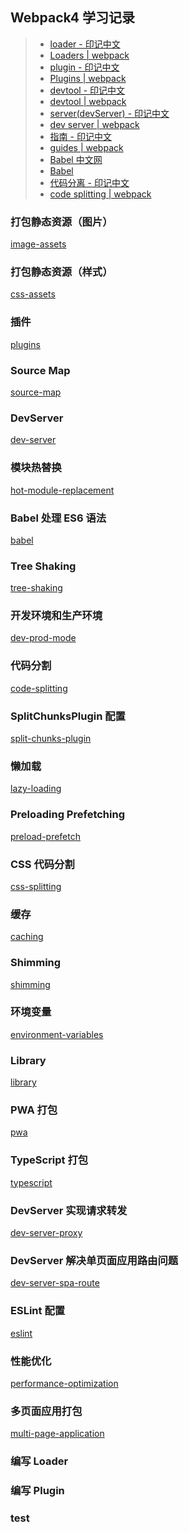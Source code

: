 ## Webpack4 学习记录

> - [loader - 印记中文](https://webpack.docschina.org/loaders/)
> - [Loaders | webpack](https://webpack.js.org/loaders)
> - [plugin - 印记中文](https://webpack.docschina.org/plugins/)
> - [Plugins | webpack](https://webpack.js.org/plugins)
> - [devtool - 印记中文](https://webpack.docschina.org/configuration/devtool/)
> - [devtool | webpack](https://webpack.js.org/configuration/devtool/#root)
> - [server(devServer) - 印记中文](https://webpack.docschina.org/configuration/dev-server)
> - [dev server | webpack](https://webpack.js.org/configuration/dev-server/)
> - [指南 - 印记中文](https://webpack.docschina.org/guides/)
> - [guides | webpack](https://webpack.js.org/guides/)
> - [Babel 中文网](https://www.babeljs.cn/)
> - [Babel](https://babeljs.io/)
> - [代码分离 - 印记中文](https://webpack.docschina.org/guides/code-splitting/)
> - [code splitting | webpack](https://webpack.js.org/guides/code-splitting/)

### 打包静态资源（图片）

[image-assets](https://github.com/shuangmianxiaoQ/webpack-demo/tree/master/image-assets)

### 打包静态资源（样式）

[css-assets](https://github.com/shuangmianxiaoQ/webpack-demo/tree/master/css-assets)

### 插件

[plugins](https://github.com/shuangmianxiaoQ/webpack-demo/tree/master/plugins)

### Source Map

[source-map](https://github.com/shuangmianxiaoQ/webpack-demo/tree/master/source-map)

### DevServer

[dev-server](https://github.com/shuangmianxiaoQ/webpack-demo/tree/master/dev-server)

### 模块热替换

[hot-module-replacement](https://github.com/shuangmianxiaoQ/webpack-demo/tree/master/hot-module-replacement)

### Babel 处理 ES6 语法

[babel](https://github.com/shuangmianxiaoQ/webpack-demo/tree/master/babel)

### Tree Shaking

[tree-shaking](https://github.com/shuangmianxiaoQ/webpack-demo/tree/master/tree-shaking)

### 开发环境和生产环境

[dev-prod-mode](https://github.com/shuangmianxiaoQ/webpack-demo/tree/master/dev-prod-mode)

### 代码分割

[code-splitting](https://github.com/shuangmianxiaoQ/webpack-demo/tree/master/code-splitting)

### SplitChunksPlugin 配置

[split-chunks-plugin](https://github.com/shuangmianxiaoQ/webpack-demo/tree/master/split-chunks-plugin)

### 懒加载

[lazy-loading](https://github.com/shuangmianxiaoQ/webpack-demo/tree/master/lazy-loading)

### Preloading Prefetching

[preload-prefetch](https://github.com/shuangmianxiaoQ/webpack-demo/tree/master/preload-prefetch)

### CSS 代码分割

[css-splitting](https://github.com/shuangmianxiaoQ/webpack-demo/tree/master/css-splitting)

### 缓存

[caching](https://github.com/shuangmianxiaoQ/webpack-demo/tree/master/caching)

### Shimming

[shimming](https://github.com/shuangmianxiaoQ/webpack-demo/tree/master/shimming)

### 环境变量

[environment-variables](https://github.com/shuangmianxiaoQ/webpack-demo/tree/master/environment-variables)

### Library

[library](https://github.com/shuangmianxiaoQ/webpack-demo/tree/master/library)

### PWA 打包

[pwa](https://github.com/shuangmianxiaoQ/webpack-demo/tree/master/pwa)

### TypeScript 打包

[typescript](https://github.com/shuangmianxiaoQ/webpack-demo/tree/master/typescript)

### DevServer 实现请求转发

[dev-server-proxy](https://github.com/shuangmianxiaoQ/webpack-demo/tree/master/dev-server-proxy)

### DevServer 解决单页面应用路由问题

[dev-server-spa-route](https://github.com/shuangmianxiaoQ/webpack-demo/tree/master/dev-server-spa-route)

### ESLint 配置

[eslint](https://github.com/shuangmianxiaoQ/webpack-demo/tree/master/eslint)

### 性能优化

[performance-optimization](https://github.com/shuangmianxiaoQ/webpack-demo/tree/master/performance-optimization)

### 多页面应用打包

[multi-page-application](https://github.com/shuangmianxiaoQ/webpack-demo/tree/master/multi-page-application)

### 编写 Loader

### 编写 Plugin

### test